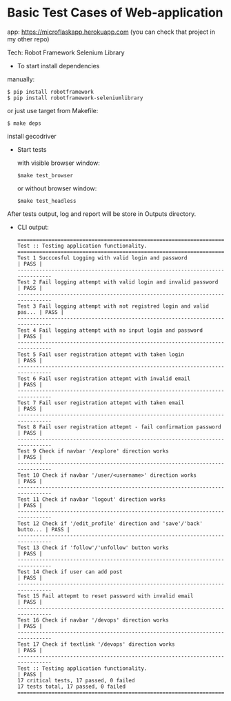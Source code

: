 Basic Test Cases of Web-application
===================================
app: https://microflaskapp.herokuapp.com (you can check that project in my other repo)

Tech:
Robot Framework
Selenium Library

- To start install dependencies


 manually:

    $ pip install robotframework
    $ pip install robotframework-seleniumlibrary

 or just use target from Makefile:

    $ make deps

 install gecodriver

- Start tests

   with visible browser window:

      $make test_browser

   or without browser window:

      $make test_headless


After tests  output, log and report will be store in Outputs directory.

- CLI output:


      ==============================================================================
      Test :: Testing application functionality.                                    
      ==============================================================================
      Test 1 Succcesful Logging with valid login and password               | PASS |
      ------------------------------------------------------------------------------
      Test 2 Fail logging attempt with valid login and invalid password     | PASS |
      ------------------------------------------------------------------------------
      Test 3 Fail logging attempt with not registred login and valid pas... | PASS |
      ------------------------------------------------------------------------------
      Test 4 Fail logging attempt with no input login and password          | PASS |
      ------------------------------------------------------------------------------
      Test 5 Fail user registration attepmt with taken login                | PASS |
      ------------------------------------------------------------------------------
      Test 6 Fail user registration attepmt with invalid email              | PASS |
      ------------------------------------------------------------------------------
      Test 7 Fail user registration attepmt with taken email                | PASS |
      ------------------------------------------------------------------------------
      Test 8 Fail user registration attepmt - fail confirmation password    | PASS |
      ------------------------------------------------------------------------------
      Test 9 Check if navbar '/explore' direction works                     | PASS |
      ------------------------------------------------------------------------------
      Test 10 Check if navbar '/user/<username>' direction works            | PASS |
      ------------------------------------------------------------------------------
      Test 11 Check if navbar 'logout' direction works                      | PASS |
      ------------------------------------------------------------------------------
      Test 12 Check if '/edit_profile' direction and 'save'/'back' butto... | PASS |
      ------------------------------------------------------------------------------
      Test 13 Check if 'follow'/'unfollow' button works                     | PASS |
      ------------------------------------------------------------------------------
      Test 14 Check if user can add post                                    | PASS |
      ------------------------------------------------------------------------------
      Test 15 Fail attepmt to reset password with invalid email             | PASS |
      ------------------------------------------------------------------------------
      Test 16 Check if navbar '/devops' direction works                     | PASS |
      ------------------------------------------------------------------------------
      Test 17 Check if textlink '/devops' direction works                   | PASS |
      ------------------------------------------------------------------------------
      Test :: Testing application functionality.                            | PASS |
      17 critical tests, 17 passed, 0 failed
      17 tests total, 17 passed, 0 failed
      ==============================================================================
